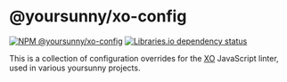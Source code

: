 # @yoursunny/xo-config

[![NPM @yoursunny/xo-config](https://img.shields.io/npm/v/@yoursunny/xo-config?style=flat)](https://www.npmjs.com/package/@yoursunny/xo-config) [![Libraries.io dependency status](https://img.shields.io/librariesio/release/npm/@yoursunny/xo-config)](https://libraries.io/npm/@yoursunny%2Fxo-config)

This is a collection of configuration overrides for the [XO](https://www.npmjs.com/package/xo) JavaScript linter, used in various yoursunny projects.
